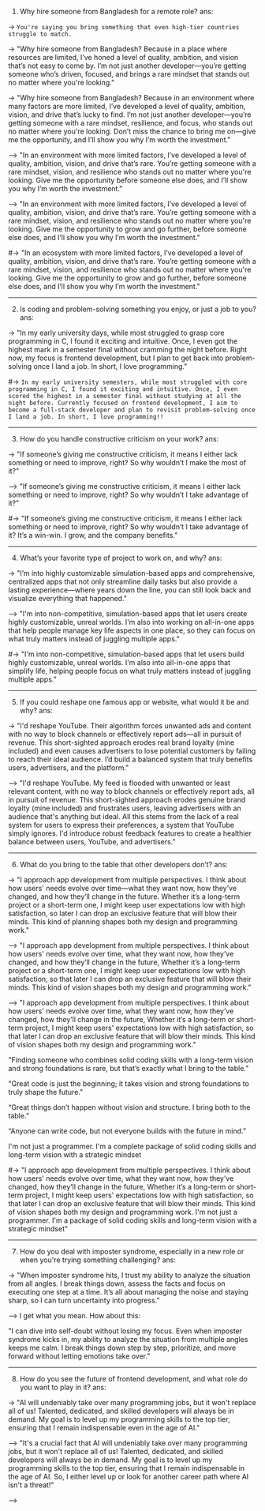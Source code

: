 1. Why hire someone from Bangladesh for a remote role?
   ans:

-> `You're saying you bring something that even high-tier countries struggle to match.`

-> "Why hire someone from Bangladesh? Because in a place where resources are limited, I’ve honed a level of quality, ambition, and vision that’s not easy to come by. I’m not just another developer—you’re getting someone who’s driven, focused, and brings a rare mindset that stands out no matter where you're looking."

-> "Why hire someone from Bangladesh? Because in an environment where many factors are more limited, I’ve developed a level of quality, ambition, vision, and drive that’s lucky to find. I’m not just another developer—you’re getting someone with a rare mindset, resilience, and focus, who stands out no matter where you're looking. Don’t miss the chance to bring me on—give me the opportunity, and I’ll show you why I’m worth the investment."

--> "In an environment with more limited factors, I’ve developed a level of quality, ambition, vision, and drive that’s rare. You’re getting someone with a rare mindset, vision, and resilience who stands out no matter where you're looking. Give me the opportunity before someone else does, and I’ll show you why I’m worth the investment."

--> "In an environment with more limited factors, I’ve developed a level of quality, ambition, vision, and drive that’s rare. You’re getting someone with a rare mindset, vision, and resilience who stands out no matter where you're looking. Give me the opportunity to grow and go further, before someone else does, and I’ll show you why I’m worth the investment."

#-> "In an ecosystem with more limited factors, I’ve developed a level of quality, ambition, vision, and drive that’s rare. You’re getting someone with a rare mindset, vision, and resilience who stands out no matter where you're looking. Give me the opportunity to grow and go further, before someone else does, and I’ll show you why I’m worth the investment."

---

2. Is coding and problem-solving something you enjoy, or just a job to you?
   ans:

-> "In my early university days, while most struggled to grasp core programming in C, I found it exciting and intuitive. Once, I even got the highest mark in a semester final without cramming the night before. Right now, my focus is frontend development, but I plan to get back into problem-solving once I land a job. In short, I love programming."

#-> `In my early university semesters, while most struggled with core programming in C, I found it exciting and intuitive. Once, I even scored the highest in a semester final without studying at all the night before. Currently focused on frontend development, I aim to become a full-stack developer and plan to revisit problem-solving once I land a job. In short, I love programming!!`

---

3. How do you handle constructive criticism on your work?
   ans:

-> "If someone’s giving me constructive criticism, it means I either lack something or need to improve, right? So why wouldn’t I make the most of it?"

--> "If someone’s giving me constructive criticism, it means I either lack something or need to improve, right? So why wouldn’t I take advantage of it?"

#-> "If someone’s giving me constructive criticism, it means I either lack something or need to improve, right? So why wouldn’t I take advantage of it? It’s a win-win. I grow, and the company benefits."

---

4. What’s your favorite type of project to work on, and why?
   ans:

-> "I’m into highly customizable simulation-based apps and comprehensive, centralized apps that not only streamline daily tasks but also provide a lasting experience—where years down the line, you can still look back and visualize everything that happened."

--> "I'm into non-competitive, simulation-based apps that let users create highly customizable, unreal worlds. I'm also into working on all-in-one apps that help people manage key life aspects in one place, so they can focus on what truly matters instead of juggling multiple apps."

#-> "I'm into non-competitive, simulation-based apps that let users build highly customizable, unreal worlds. I'm also into all-in-one apps that simplify life, helping people focus on what truly matters instead of juggling multiple apps."

---

5. If you could reshape one famous app or website, what would it be and why?
   ans:

-> "I'd reshape YouTube. Their algorithm forces unwanted ads and content with no way to block channels or effectively report ads—all in pursuit of revenue. This short-sighted approach erodes real brand loyalty (mine included) and even causes advertisers to lose potential customers by failing to reach their ideal audience. I’d build a balanced system that truly benefits users, advertisers, and the platform."

--> "I'd reshape YouTube. My feed is flooded with unwanted or least relevant content, with no way to block channels or effectively report ads, all in pursuit of revenue. This short-sighted approach erodes genuine brand loyalty (mine included) and frustrates users, leaving advertisers with an audience that's anything but ideal. All this stems from the lack of a real system for users to express their preferences, a system that YouTube simply ignores. I'd introduce robust feedback features to create a healthier balance between users, YouTube, and advertisers."

---

6. What do you bring to the table that other developers don’t?
   ans:

-> "I approach app development from multiple perspectives. I think about how users' needs evolve over time—what they want now, how they’ve changed, and how they’ll change in the future. Whether it’s a long-term project or a short-term one, I might keep user expectations low with high satisfaction, so later I can drop an exclusive feature that will blow their minds. This kind of planning shapes both my design and programming work."

--> "I approach app development from multiple perspectives. I think about how users' needs evolve over time, what they want now, how they’ve changed, and how they’ll change in the future, Whether it’s a long-term project or a short-term one, I might keep user expectations low with high satisfaction, so that later I can drop an exclusive feature that will blow their minds. This kind of vision shapes both my design and programming work."

--> "I approach app development from multiple perspectives. I think about how users' needs evolve over time, what they want now, how they’ve changed, how they’ll change in the future, Whether it’s a long-term or short-term project, I might keep users' expectations low with high satisfaction, so that later I can drop an exclusive feature that will blow their minds. This kind of vision shapes both my design and programming work."

"Finding someone who combines solid coding skills with a long-term vision and strong foundations is rare, but that’s exactly what I bring to the table."

"Great code is just the beginning; it takes vision and strong foundations to truly shape the future."

“Great things don’t happen without vision and structure. I bring both to the table.”

“Anyone can write code, but not everyone builds with the future in mind.”

I'm not just a programmer. I'm a complete package of solid coding skills and long-term vision with a strategic mindset

#-> "I approach app development from multiple perspectives. I think about how users' needs evolve over time, what they want now, how they’ve changed, how they’ll change in the future, Whether it’s a long-term or short-term project, I might keep users' expectations low with high satisfaction, so that later I can drop an exclusive feature that will blow their minds. This kind of vision shapes both my design and programming work. I'm not just a programmer. I'm a package of solid coding skills and long-term vision with a strategic mindset"

---

7. How do you deal with imposter syndrome, especially in a new role or when you're trying something challenging?
   ans:

-> "When imposter syndrome hits, I trust my ability to analyze the situation from all angles. I break things down, assess the facts and focus on executing one step at a time. It’s all about managing the noise and staying sharp, so I can turn uncertainty into progress."

--> I get what you mean. How about this:

"I can dive into self-doubt without losing my focus. Even when imposter syndrome kicks in, my ability to analyze the situation from multiple angles keeps me calm. I break things down step by step, prioritize, and move forward without letting emotions take over."

---

8. How do you see the future of frontend development, and what role do you want to play in it?
   ans:

-> "AI will undeniably take over many programming jobs, but it won't replace all of us! Talented, dedicated, and skilled developers will always be in demand. My goal is to level up my programming skills to the top tier, ensuring that I remain indispensable even in the age of AI."

--> "It's a crucial fact that AI will undeniably take over many programming jobs, but it won't replace all of us! Talented, dedicated, and skilled developers will always be in demand. My goal is to level up my programming skills to the top tier, ensuring that I remain indispensable in the age of AI. So, I either level up or look for another career path where AI isn't a threat!"

-->

